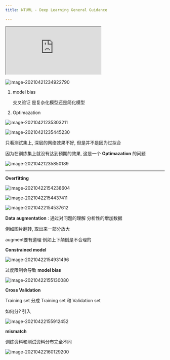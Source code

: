 ```yaml
---
title: NTUML - Deep Learning General Guidance

---
```


<!-- more -->

<iframe src="https://www.youtube.com/embed/WeHM2xpYQpw" allowfullscreen></iframe>

![image-20210421234922790](https://lllthhhh-aliyun-oss.oss-cn-beijing.aliyuncs.com/img/20210421234922.png)

1. model bias

   交叉验证 是复杂化模型还是简化模型

2. Optimazation


![image-20210421235303211](https://lllthhhh-aliyun-oss.oss-cn-beijing.aliyuncs.com/img/20210421235303.png)

![image-20210421235445230](https://lllthhhh-aliyun-oss.oss-cn-beijing.aliyuncs.com/img/20210421235445.png)

只看测试集上, 深层的网络效果不好, 但是并不是因为过拟合

因为在训练集上就没有达到预期的效果, 这是一个 **Optimazation** 的问题

![image-20210421235850189](https://lllthhhh-aliyun-oss.oss-cn-beijing.aliyuncs.com/img/20210421235850.png)

---

**Overfitting**

![image-20210422154238604](https://lllthhhh-aliyun-oss.oss-cn-beijing.aliyuncs.com/img/20210422154238.png)

![image-20210422154437411](https://lllthhhh-aliyun-oss.oss-cn-beijing.aliyuncs.com/img/20210422154437.png)

![image-20210422154537612](https://lllthhhh-aliyun-oss.oss-cn-beijing.aliyuncs.com/img/20210422154537.png)

**Data augmentation** : 通过对问题的理解 分析性的增加数据

例如图片翻转, 取出来一部分放大

augment要有道理 例如上下颠倒是不合理的

**Constrained model**

![image-20210422154931496](https://lllthhhh-aliyun-oss.oss-cn-beijing.aliyuncs.com/img/20210422154931.png)

过度限制会导致 **model bias**

![image-20210422155130080](https://lllthhhh-aliyun-oss.oss-cn-beijing.aliyuncs.com/img/20210422155130.png)

**Cross Validation**

Training set 分成 Training set 和 Validation set

如何分? 引入

![image-20210422155912452](https://lllthhhh-aliyun-oss.oss-cn-beijing.aliyuncs.com/img/20210422155912.png)

**mismatch**

训练资料和测试资料分布完全不同

![image-20210422160129200](https://lllthhhh-aliyun-oss.oss-cn-beijing.aliyuncs.com/img/20210422160129.png)